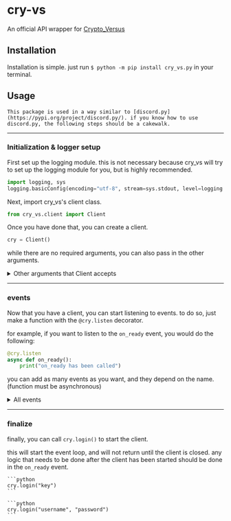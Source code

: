 # cry-vs
An official API wrapper for [Crypto_Versus](https://github.com/ProtagonistsWasTaken/crypto_versus)

## Installation
Installation is simple. just run `$ python -m pip install cry_vs.py` in your terminal.

## Usage
```{note} 
This package is used in a way similar to [discord.py](https://pypi.org/project/discord.py/). if you know how to use discord.py, the following steps should be a cakewalk.
```

---
### Initialization & logger setup
First set up the logging module. this is not necessary because cry_vs will try to set up the logging module for you, but is highly recommended.
```python
import logging, sys
logging.basicConfig(encoding="utf-8", stream=sys.stdout, level=logging.INFO)
```

Next, import cry_vs's client class.

```python
from cry_vs.client import Client
```

Once you have done that, you can create a client.

```python
cry = Client()
```

while there are no required arguments, you can also pass in the other arguments.
<details>
<summary>Other arguments that Client accepts</summary>
<ul>
    <li> <code>host: string = "cry-vs.herokuapp.com"</code> the url of the server you want to connect to. </li>
    <li> <code>port: int = 80</code> the port that the socket should listen to.</li>
    <li> <code>allow_unsecure: bool = False</code> whether to allow unsecure connections.</li>
    <li> <code>keep_alive: bool = True</code> whether to keep the client validated by automatically refreshing the token</li>
</ul>
</details>

---
### events
Now that you have a client, you can start listening to events. to do so, just make a function with the `@cry.listen` decorator.

for example, if you want to listen to the `on_ready` event, you would do the following:
```python
@cry.listen
async def on_ready():
    print("on_ready has been called")
```

you can add as many events as you want, and they depend on the name. (function must be asynchronous)
<details>
<summary>All events</summary>
<ul>
    <li> <code>any_event()</code> fired when any event is called</li>
    <li> <code>on_ready()</code> fired when the event emitter is initialized (right after the client has logged in) </li>
    <li> <code>on_token_refresh()</code> fired after the token has been refreshed</li>
</ul>
</details>

---
### finalize
finally, you can call `cry.login()` to start the client. 

this will start the event loop, and will not return until the client is closed. any logic that needs to be done after the client has been started should be done in the `on_ready` event.

````{tabbed} API Key
```python
cry.login("key")
```
````

````{tabbed} Username and Password
```python
cry.login("username", "password")
```
````

<!-- footer gets added here for pypi version in setup.py-->